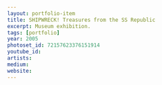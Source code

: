 ```yaml
---
layout: portfolio-item
title: SHIPWRECK! Treasures from the SS Republic
excerpt: Museum exhibition.
tags: [portfolio]
year: 2005
photoset_id: 72157623376151914
youtube_id:
artists:
medium:
website:
---
```

